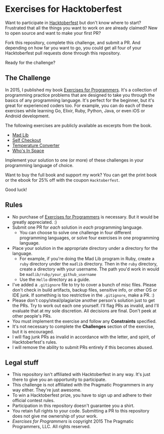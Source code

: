 # Exercises for Hacktoberfest

Want to participate in [Hacktoberfest](https://hacktoberfest.digitalocean.com) but don't know where to start? Frustrated that all the things you want to work on are already claimed? New to open source and want to make your first PR?

Fork this repository, complete this challenge, and submit a PR. And depending on how far you want to go, you could get all four of your Hacktoberfest pull requests done through this repository.

Ready for the challenge?

## The Challenge

In 2015, I published my book [Exercises for Programmers](http://pragprog.com/titles/bhwb). It's a collection of programming practice problems that are designed to take you through the basics of any programming language. It's perfect for the beginner, but it's great for experienced coders too. For example, you can do each of these exercises while learning Go, Elixir, Ruby, Python, Java, or even iOS or Android development.

The following exercises are publicly available as excerpts from the book.

* [Mad Lib](http://media.pragprog.com/titles/bhwb/madlib.pdf)
* [Self Checkout](http://media.pragprog.com/titles/bhwb/checkout.pdf)
* [Temperature Converter](http://media.pragprog.com/titles/bhwb/converter.pdf)
* [Who's In Space](http://media.pragprog.com/titles/bhwb/space.pdf)


Implement your solution to one (or more) of these challenges in your programming language of choice.

Want to buy the full book and support my work? You can get the print book or the ebook for 25% off with the coupon `Hacktoberfest`.

Good luck!

## Rules

* No purchase of [Exercises for Programmers](https://pragprog.com/titles/bhwb) is necessary. But it would be greatly appreciated. :)
* Submit one PR for *each* solution in *each* programming language.
  * You can choose to solve one challenge in four different programming languages, or solve four exercises in one programming language.
* Place your solution in the appropriate directory under a directory for the language.
    * For example, if you're doing the Mad Lib program in Ruby, create a `ruby` directory under the `madlib` directory. Then in the `ruby` directory, create a directory with your username. The path you'd work in would be `madlib/ruby/your_github_username`
    * Use the `Hello` directory as a guide.
* I've added a `.gitignore` file to try to cover a bunch of misc files. Please don't check in build artifacts, backup files, sensitive info, or other OS or IDE junk. If something is too restrictive in the `.gitignore`, make a PR. :) 
* Please don't copy/steal/plagiarize another person's solution just to get the PRs. Try to work out each one yourself. I'll flag PRs as invalid, and I'll evaluate that at my sole discretion. All decisions are final. Don't peek at other people's PRs.
* You must implement the exercise and follow any **Constraints** specified.
* It's not necessary to complete the **Challenges** section of the exercise, but it is encouraged.
* I will flag junk PRs as invalid in accordance with the letter, and spirit, of Hacktoberfest's rules.
* I will remove the ability to submit PRs entirely if this becomes abused.


## Legal stuff

* This repository isn't affiliated with Hacktoberfest in any way. It's just there to give you an opportunity to participate.
* This challenge is not affiliated with the Pragmatic Programmers in any way either. They're just awesome.
* To win a Hacktoberfest prize, you have to sign up and adhere to their official contest rules.
* Participation in this repository doesn't guarantee you a shirt.
* You retain full rights to your code. Submitting a PR to this repository does not give me ownership of your work.
* *Exercises for Programmers* is copyright 2015 The Pragmatic Programmers, LLC. All rights reserved.
